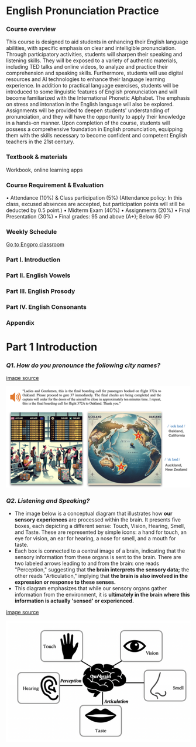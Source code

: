 # English Pronunciation Practice

### Course overview
This course is designed to aid students in enhancing their English language abilities, with
specific emphasis on clear and intelligible pronunciation. Through participatory activities,
students will sharpen their speaking and listening skills. They will be exposed to a variety of
authentic materials, including TED talks and online videos, to analyze and practice their
comprehension and speaking skills. Furthermore, students will use digital resources and AI
technologies to enhance their language learning experience. In addition to practical language
exercises, students will be introduced to some linguistic features of
English pronunciation and will become familiarized with the International Phonetic Alphabet.
The emphasis on stress and intonation in the English language will also be explored.
Assignments will be provided to deepen students' understanding of pronunciation, and they
will have the opportunity to apply their knowledge in a hands-on manner. Upon completion of
the course, students will possess a comprehensive foundation in English pronunciation,
equipping them with the skills necessary to become confident and competent English teachers
in the 21st century.

### Textbook & materials
Workbook, online learning apps

### Course Requirement & Evaluation
• Attendance (10%) & Class participation (5%)
(Attendance policy: In this class, excused absences are accepted, but participation points will still be deducted
by 0.5 point.)
• Midterm Exam (40%)
• Assignments (20%)
• Final Presentation (30%)
• Final grades: 95 and above (A+); Below 60 (F)

### Weekly Schedule
[Go to Engpro classroom](https://github.com/MK316/Spring2024/blob/main/Engpro/readme.md)

### Part I. Introduction
### Part II. English Vowels
### Part III. English Prosody
### Part IV. English Consonants
### Appendix


# Part 1 Introduction

### _Q1. How do you pronounce the following city names?_

[image source](https://github.com/MK316/Engpro/blob/main/images/Q1_oakland_image.png)

<img src="https://github.com/MK316/Engpro/blob/main/images/Q1_oakland_image.png" width="1200"/>

### _Q2. Listening and Speaking?_
+ The image below is a conceptual diagram that illustrates how **our sensory experiences** are processed within the brain. It presents five boxes, each depicting a different sense: Touch, Vision, Hearing, Smell, and Taste. These are represented by simple icons: a hand for touch, an eye for vision, an ear for hearing, a nose for smell, and a mouth for taste.
+ Each box is connected to a central image of a brain, indicating that the sensory information from these organs is sent to the brain. There are two labeled arrows leading to and from the brain: one reads "Perception," suggesting that **the brain interprets the sensory data;** the other reads "Articulation," implying that **the brain is also involved in the expression or response to these senses.**
+ This diagram emphasizes that while our sensory organs gather information from the environment, it is **ultimately in the brain where this information is actually 'sensed' or experienced.**

[image source](https://github.com/MK316/Engpro/blob/main/images/brain_sense.png)

<img src="https://github.com/MK316/Engpro/blob/main/images/brain_sense.png" width="800"/>

